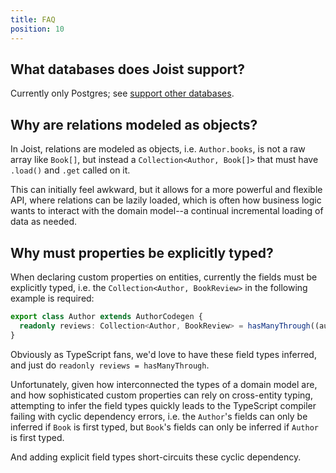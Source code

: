```yaml
---
title: FAQ
position: 10
---
```


## What databases does Joist support?

Currently only Postgres; see [support other databases](https://github.com/joist-orm/joist-orm/issues/636).

## Why are relations modeled as objects?

In Joist, relations are modeled as objects, i.e. `Author.books`, is not a raw array like `Book[]`, but instead a `Collection<Author, Book[]>` that must have `.load()` and `.get` called on it.

This can initially feel awkward, but it allows for a more powerful and flexible API, where relations can be lazily loaded, which is often how business logic wants to interact with the domain model--a continual incremental loading of data as needed.

## Why must properties be explicitly typed?

When declaring custom properties on entities, currently the fields must be explicitly typed, i.e. the `Collection<Author, BookReview>` in the following example is required:

```typescript
export class Author extends AuthorCodegen {
  readonly reviews: Collection<Author, BookReview> = hasManyThrough((author) => author.books.reviews);
}
```

Obviously as TypeScript fans, we'd love to have these field types inferred, and just do `readonly reviews = hasManyThrough`.

Unfortunately, given how interconnected the types of a domain model are, and how sophisticated custom properties can rely on cross-entity typing, attempting to infer the field types quickly leads to the TypeScript compiler failing with cyclic dependency errors, i.e. the `Author`'s fields can only be inferred if `Book` is first typed, but `Book`'s fields can only be inferred if `Author` is first typed.

And adding explicit field types short-circuits these cyclic dependency.


